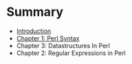 # Summary

* [Introduction](README.md)
* [Chapter 1: Perl Syntax](chapter1.md)
* Chapter 3: Datastructures In Perl
* Chapter 2: Regular Expressions in Perl

